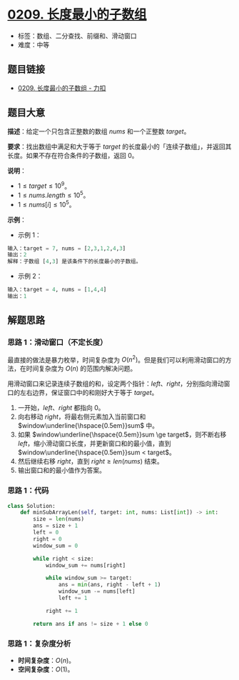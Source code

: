 # [0209. 长度最小的子数组](https://leetcode.cn/problems/minimum-size-subarray-sum/)

- 标签：数组、二分查找、前缀和、滑动窗口
- 难度：中等

## 题目链接

- [0209. 长度最小的子数组 - 力扣](https://leetcode.cn/problems/minimum-size-subarray-sum/)

## 题目大意

**描述**：给定一个只包含正整数的数组 $nums$ 和一个正整数 $target$。

**要求**：找出数组中满足和大于等于 $target$ 的长度最小的「连续子数组」，并返回其长度。如果不存在符合条件的子数组，返回 $0$。

**说明**：

- $1 \le target \le 10^9$。
- $1 \le nums.length \le 10^5$。
- $1 \le nums[i] \le 10^5$。

**示例**：

- 示例 1：

```python
输入：target = 7, nums = [2,3,1,2,4,3]
输出：2
解释：子数组 [4,3] 是该条件下的长度最小的子数组。
```

- 示例 2：

```python
输入：target = 4, nums = [1,4,4]
输出：1
```

## 解题思路

### 思路 1：滑动窗口（不定长度）

最直接的做法是暴力枚举，时间复杂度为 $O(n^2)$。但是我们可以利用滑动窗口的方法，在时间复杂度为 $O(n)$ 的范围内解决问题。

用滑动窗口来记录连续子数组的和，设定两个指针：$left$、$right$，分别指向滑动窗口的左右边界，保证窗口中的和刚好大于等于 $target$。

1. 一开始，$left$、$right$ 都指向 $0$。
2. 向右移动 $right$，将最右侧元素加入当前窗口和 $window\underline{\hspace{0.5em}}sum$ 中。
3. 如果 $window\underline{\hspace{0.5em}}sum \ge target$，则不断右移 $left$，缩小滑动窗口长度，并更新窗口和的最小值，直到 $window\underline{\hspace{0.5em}}sum < target$。
4. 然后继续右移 $right$，直到 $right \ge len(nums)$ 结束。
5. 输出窗口和的最小值作为答案。

### 思路 1：代码

```python
class Solution:
    def minSubArrayLen(self, target: int, nums: List[int]) -> int:
        size = len(nums)
        ans = size + 1
        left = 0
        right = 0
        window_sum = 0

        while right < size:
            window_sum += nums[right]

            while window_sum >= target:
                ans = min(ans, right - left + 1)
                window_sum -= nums[left]
                left += 1

            right += 1

        return ans if ans != size + 1 else 0
```

### 思路 1：复杂度分析

- **时间复杂度**：$O(n)$。
- **空间复杂度**：$O(1)$。

